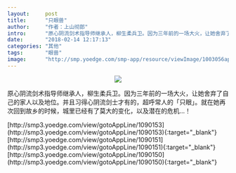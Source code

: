 ```yaml
---
layout:     post
title:      "只眼兽"
author:     "作者：上山彻郎"
intro:      "原心阴流剑术指导师继承人，柳生柔兵卫。因为三年前的一场大火，让她舍弃了自己的家人以及地位。并且习得心阴流剑士才有的，超呼常人的「只眼」。就在她再次回到故乡的时候，城里已经有了莫大的变化，以及潜在的危机…！"
date:       "2018-02-14 12:17:13"
categories: "其他"
tags:       "眼兽"
image:      "http://smp.yoedge.com/smp-app/resource/viewImage/1003056appline.png"
---
```

<div style="text-align: center">
<p><img src="http://smp.yoedge.com/smp-app/resource/viewImage/1003056appline.png"/></p>
</div>
<p class="post-meta">
<span>原心阴流剑术指导师继承人，柳生柔兵卫。因为三年前的一场大火，让她舍弃了自己的家人以及地位。并且习得心阴流剑士才有的，超呼常人的「只眼」。就在她再次回到故乡的时候，城里已经有了莫大的变化，以及潜在的危机…！</span>
</p>
[http://smp3.yoedge.com/view/gotoAppLine/1090153](http://smp3.yoedge.com/view/gotoAppLine/1090153){:target="_blank"}
[http://smp3.yoedge.com/view/gotoAppLine/1090151](http://smp3.yoedge.com/view/gotoAppLine/1090151){:target="_blank"}
[http://smp3.yoedge.com/view/gotoAppLine/1090150](http://smp3.yoedge.com/view/gotoAppLine/1090150){:target="_blank"}


